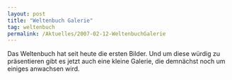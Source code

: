 ```yaml
---
layout: post
title: "Weltenbuch Galerie"
tag: weltenbuch
permalink: /Aktuelles/2007-02-12-WeltenbuchGalerie
---
```


Das Weltenbuch hat seit heute die ersten Bilder. Und um diese würdig zu präsentieren gibt es jetzt auch eine kleine Galerie, die demnächst noch um einiges anwachsen wird.
